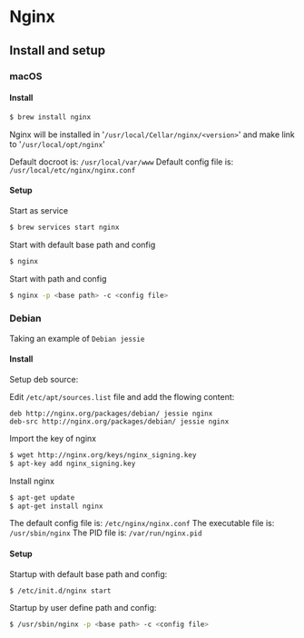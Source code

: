 # Nginx

## Install and setup

### macOS

#### Install

```bash
$ brew install nginx
```

Nginx will be installed in '`/usr/local/Cellar/nginx/<version>`' and make link to '`/usr/local/opt/nginx`'

Default docroot is: `/usr/local/var/www`
Default config file is: `/usr/local/etc/nginx/nginx.conf`

#### Setup

Start as service

```bash
$ brew services start nginx
```

Start with default base path and config

```bash
$ nginx
```

Start with path and config

```bash
$ nginx -p <base path> -c <config file>
```

### Debian

Taking an example of `Debian jessie`

#### Install

Setup deb source:

Edit `/etc/apt/sources.list` file and  add the flowing content:

```paint
deb http://nginx.org/packages/debian/ jessie nginx
deb-src http://nginx.org/packages/debian/ jessie nginx
```

Import the key of nginx

```bash
$ wget http://nginx.org/keys/nginx_signing.key
$ apt-key add nginx_signing.key
```

Install nginx

```bash
$ apt-get update
$ apt-get install nginx
```

The default config file is: `/etc/nginx/nginx.conf`
The executable file is: `/usr/sbin/nginx`
The PID file is: `/var/run/nginx.pid`

####  Setup

Startup with default base path and config:

```bash
$ /etc/init.d/nginx start
```

Startup by user define path and config:

```bash
$ /usr/sbin/nginx -p <base path> -c <config file>
```
